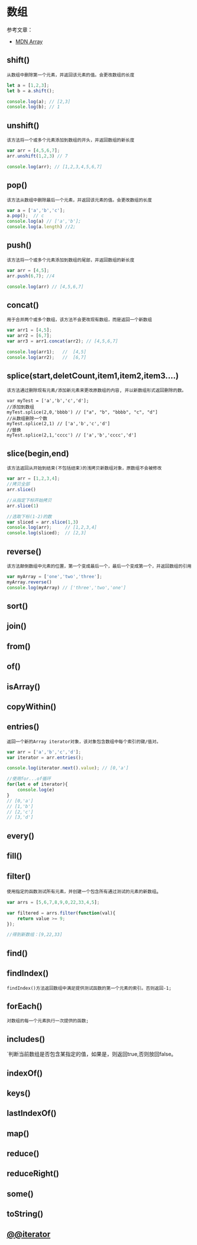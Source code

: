 # 数组
参考文章：
- [MDN Array](https://developer.mozilla.org/zh-CN/docs/Web/JavaScript/Reference/Global_Objects/Array)


## shift()
`从数组中删除第一个元素，并返回该元素的值。会更改数组的长度`
```javascript
let a = [1,2,3];
let b = a.shift();

console.log(a); // [2,3]
console.log(b); // 1
```

## unshift()
`该方法将一个或多个元素添加到数组的开头，并返回数组的新长度`
```javascript
var arr = [4,5,6,7];
arr.unshift(1,2,3) // 7

console.log(arr); // [1,2,3,4,5,6,7]
```

## pop()
`该方法从数组中删除最后一个元素，并返回该元素的值。会更改数组的长度`
```javascript
var a = ['a','b','c'];
a.pop();  // c
console.log(a) // ['a','b'];
console.log(a.length) //2;
```

## push()
`该方法将一个或多个元素添加到数组的尾部，并返回数组的新长度`
```javascript
var arr = [4,5];
arr.push(6,7); //4

console.log(arr) // [4,5,6,7]
```

## concat()
`用于合并两个或多个数组，该方法不会更改现有数组，而是返回一个新数组`
```javascript
var arr1 = [4,5];
var arr2 = [6,7];
var arr3 = arr1.concat(arr2); // [4,5,6,7]

console.log(arr1);   //  [4,5]
console.log(arr2);   //  [6,7]
```

## splice(start,deletCount,item1,item2,item3....)
`该方法通过删除现有元素/添加新元素来更改原数组的内容, 并以新数组形式返回删除的数。`
```javascrit
var myTest = ['a','b','c','d'];
//添加到数组
myTest.splice(2,0,'bbbb') // ["a", "b", "bbbb", "c", "d"]
//从数组删除一个数
myTest.splice(2,1) // ['a','b','c','d']
//替换
myTest.splice(2,1,'cccc') // ['a','b','cccc','d']
```

## slice(begin,end)
`该方法返回从开始到结束(不包括结束)的浅拷贝新数组对象，原数组不会被修改`
```javascript
var arr = [1,2,3,4];
//拷贝全部
arr.slice()

//从指定下标开始拷贝
arr.slice(1)

//选取下标(1-2)的数
var sliced = arr.slice(1,3)
console.log(arr);     // [1,2,3,4]
console.log(sliced);  // [2,3]
```

## reverse()
`该方法颠倒数组中元素的位置，第一个变成最后一个，最后一个变成第一个，并返回数组的引用`
```javascript
var myArray = ['one','two','three'];
myArray.reverse()
console.log(myArray) // ['three','two','one']
```

## sort()



## join()

## from()

## of()

## isArray()

## copyWithin()

## entries()
`返回一个新的Array iterator对象，该对象包含数组中每个索引的键/值对。`
```javascript
var arr = ['a','b','c','d'];
var iterator = arr.entries();

console.log(iterator.next().value); // [0,'a']

//使用for...of循环
for(let e of iterator){
	console.log(e)
}
// [0,'a']
// [1,'b']
// [2,'c']
// [3,'d']
```


## every()

## fill()

## filter()
`使用指定的函数测试所有元素，并创建一个包含所有通过测试的元素的新数组`。
```javascript
var arrs = [5,6,7,8,9,0,22,33,4,5];

var filtered = arrs.filter(function(val){
	return value >= 9;
});

//得到新数组：[9,22,33]   
```

## find()


## findIndex()
`findIndex()方法返回数组中满足提供测试函数的第一个元素的索引。否则返回-1;`


## forEach()
`对数组的每一个元素执行一次提供的函数;`

## includes()
`判断当前数组是否包含某指定的值，如果是，则返回true,否则放回false。

## indexOf()

## keys()

## lastIndexOf()

## map()

## reduce()

## reduceRight()

## some()

## toString()

## [@@iterator]()